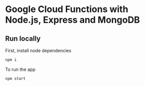 # Google Cloud Functions with Node.js, Express and MongoDB

## Run locally

First, install node dependencies

```bash
npm i
```

To run the app

```bash
npm start
```